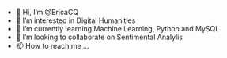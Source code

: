 - 👋 Hi, I’m @EricaCQ
- 👀 I’m interested in Digital Humanities
- 🌱 I’m currently learning Machine Learning, Python and MySQL
- 💞️ I’m looking to collaborate on Sentimental Analylis
- 📫 How to reach me ...

<!---
EricaCQ/EricaCQ is a ✨ special ✨ repository because its `README.md` (this file) appears on your GitHub profile.
You can click the Preview link to take a look at your changes.
--->
